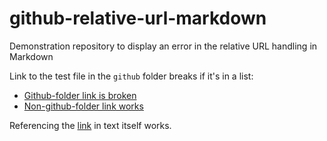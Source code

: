 # github-relative-url-markdown
Demonstration repository to display an error in the relative URL handling in Markdown

Link to the test file in the `github` folder breaks if it's in a list:

* [Github-folder link is broken](./github/test.txt)
* [Non-github-folder link works](./test/test.txt)


Referencing the [link](./github/test.txt) in text itself works.
